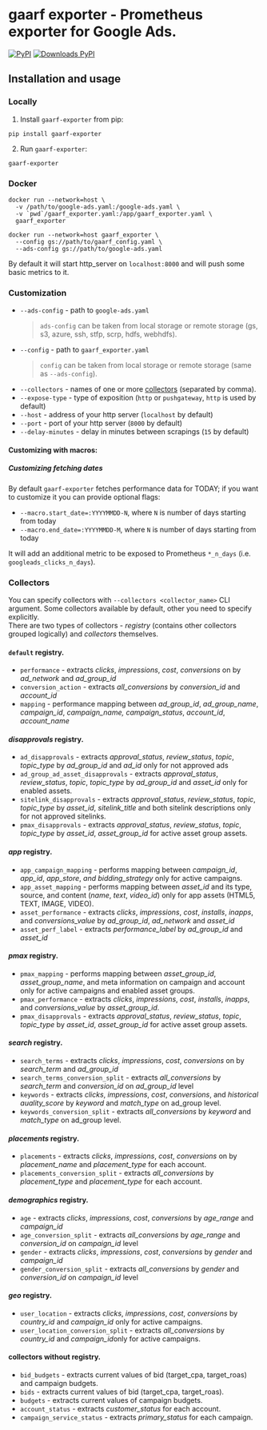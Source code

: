 # gaarf exporter - Prometheus exporter for Google Ads.

[![PyPI](https://img.shields.io/pypi/v/gaarf-exporter?logo=pypi&logoColor=white&style=flat-square)](https://pypi.org/project/gaarf-exporter)
[![Downloads PyPI](https://img.shields.io/pypi/dw/gaarf-exporter?logo=pypi)](https://pypi.org/project/gaarf-exporter/)


## Installation and usage

### Locally

1. Install `gaarf-exporter` from pip:

```
pip install gaarf-exporter
```
2. Run `gaarf-exporter`:

```
gaarf-exporter
```

### Docker

```
docker run --network=host \
  -v /path/to/google-ads.yaml:/google-ads.yaml \
  -v `pwd`/gaarf_exporter.yaml:/app/gaarf_exporter.yaml \
  gaarf_exporter
```

```
docker run --network=host gaarf_exporter \
  --config gs://path/to/gaarf_config.yaml \
  --ads-config gs://path/to/google-ads.yaml

```
By default it will start http_server on `localhost:8000` and will push some basic metrics to it.

### Customization

* `--ads-config` - path to `google-ads.yaml`
  >  `ads-config` can be taken from local storage or remote storage (gs, s3, azure, ssh, stfp, scrp, hdfs, webhdfs).
* `--config` - path to `gaarf_exporter.yaml`
  >  `config` can be taken from local storage or remote storage (same as `--ads-config`).
* `--collectors` - names of one or more [collectors](#collectors) (separated by comma).
* `--expose-type` - type of exposition (`http` or `pushgateway`, `http` is used by default)
* `--host` - address of your http server (`localhost` by default)
* `--port` - port of your http server (`8000` by default)
* `--delay-minutes` - delay in minutes between scrapings (`15` by default)

#### Customizing with macros:

##### Customizing fetching dates

By default `gaarf-exporter` fetches performance data for TODAY; if you want to
customize it you can provide optional flags:
* `--macro.start_date=:YYYYMMDD-N`, where `N` is number of days starting from today
* `--macro.end_date=:YYYYMMDD-M`, where `N` is number of days starting from today

It will add an additional metric to be exposed to Prometheus `*_n_days` (i.e.
`googleads_clicks_n_days`).

### Collectors

You can specify collectors with `--collectors <collector_name>` CLI argument. Some collectors available by default, other you need to specify explicitly.\
There are two types of collectors - *registry* (contains other collectors grouped logically) and *collectors* themselves.

#### `default` registry.

* `performance` - extracts *clicks*, *impressions*, *cost*, *conversions* on by *ad_network* and *ad_group_id*
* `conversion_action` - extracts *all_conversions* by *conversion_id* and *account_id*
* `mapping` - performance mapping between *ad_group_id*, *ad_group_name*, *campaign_id*, *campaign_name,* *campaign_status*, *account_id*, *account_name*

#### *disapprovals* registry.

* `ad_disapprovals` - extracts *approval_status*, *review_status*, *topic*, *topic_type* by *ad_group_id* and *ad_id* only for not approved ads
* `ad_group_ad_asset_disapprovals` - extracts *approval_status*, *review_status*, *topic*, *topic_type* by *ad_group_id* and *asset_id* only for enabled assets.
* `sitelink_disapprovals` - extracts *approval_status*, *review_status*, *topic*, *topic_type* by *asset_id*,   *sitelink_title* and both sitelink descriptions only for not approved sitelinks.
* `pmax_disapprovals` - extracts *approval_status*, *review_status*, *topic*, *topic_type* by *asset_id*,   *asset_group_id* for active asset group assets.

#### *app* registry.

* `app_campaign_mapping` - performs mapping between *campaign_id*, *app_id*, *app_store*, *and bidding_strategy* only for active campaigns.
* `app_asset_mapping` - performs mapping between *asset_id* and its type, source, and content (*name*, *text*, *video_id*) only for app assets (HTML5, TEXT, IMAGE, VIDEO).
* `asset_performance` - extracts *clicks*, *impressions*, *cost*, *installs*, *inapps*, and *conversions_value* by *ad_group_id*, *ad_network* and *asset_id*
* `asset_perf_label` - extracts *performance_label* by *ad_group_id* and *asset_id*

#### *pmax* registry.

* `pmax_mapping` - performs mapping between *asset_group_id*, *asset_group_name*, and meta information on campaign and account only for active campaigns and enabled asset groups.
* `pmax_performance` - extracts *clicks*, *impressions*, *cost*, *installs*, *inapps*, and *conversions_value* by *asset_group_id*.
* `pmax_disapprovals` - extracts *approval_status*, *review_status*, *topic*, *topic_type* by *asset_id*,   *asset_group_id* for active asset group assets.

#### *search* registry.

* `search_terms` - extracts *clicks*, *impressions*, *cost*, *conversions* on by *search_term* and *ad_group_id*
* `search_terms_conversion_split` - extracts *all_conversions* by *search_term* and *conversion_id* on *ad_group_id* level
* `keywords` - extracts *clicks*, *impressions*, *cost*, *conversions*, and *historical auality_score*  by *keyword* and *match_type* on ad_group level.
* `keywords_conversion_split` - extracts *all_conversions* by *keyword* and *match_type* on ad_group level.

#### *placements* registry.

* `placements` - extracts *clicks*, *impressions*, *cost*, *conversions* on by *placement_name* and *placement_type* for each account.
* `placements_conversion_split` - extracts *all_conversions* by *placement_type* and *placement_type* for each account.

#### *demographics* registry.

* `age` - extracts *clicks*, *impressions*, *cost*, *conversions* by *age_range* and *campaign_id*
* `age_conversion_split` - extracts *all_conversions* by *age_range* and *conversion_id* on *campaign_id* level
* `gender` - extracts *clicks*, *impressions*, *cost*, *conversions* by *gender* and *campaign_id*
* `gender_conversion_split` - extracts *all_conversions* by *gender* and *conversion_id* on *campaign_id* level

#### *geo* registry.

* `user_location` - extracts *clicks*, *impressions*, *cost*, *conversions* by *country_id* and *campaign_id* only for active campaigns.
* `user_location_conversion_split` - extracts *all_conversions* by *country_id*  and *campaign_id*only for active campaigns.

#### collectors without registry.

* `bid_budgets` - extracts current values of bid (target_cpa, target_roas) and campaign budgets.
* `bids` - extracts current values of bid (target_cpa, target_roas).
* `budgets` - extracts current values of campaign budgets.
* `account_status` - extracts *customer_status* for each account.
* `campaign_service_status` - extracts *primary_status* for each campaign.
